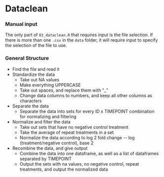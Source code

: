 # Dataclean

### Manual input

The only part of `03_dataclean.R` that requires input is the file selection. If there is more than one `.csv` in the `data` folder, it will require input to specify the selection of the file to use.

### General Structure

* Find the file and read it
* Standardize the data
  * Take out NA values
  * Make everything UPPERCASE
  * Take out spaces, and replace them with "\_"
  * Change data columns to numbers, and keep all other columns as characters
* Separate the data
  * Separate the data into sets for every ID x TIMEPOINT combination for normalizing and filtering
* Normalize and filter the data
  * Take out sets that have no negative control treatment
  * Take the average of repeat treatments in a set
  * Normalize the data according to log 2 fold change -- log (treatment/negative control), base 2
* Recombine the data, and give output
  * Combine the data into one dataframe, as well as a list of dataframes separated by TIMEPOINT
  * Output the sets with na values, no negative control, repeat treatments, and output the normalized data
